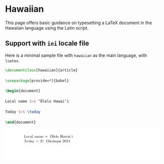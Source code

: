 # Hawaiian

This page offers basic guidance on typesetting a LaTeX document in the
Hawaiian language using the Latin script.

## Support with `ini` locale file

Here is a minimal sample file with `hawaiian` as the main language, with `luatex`.

```tex
\documentclass[hawaiian]{article}

\usepackage[provide=*]{babel}

\begin{document}

Local name $=$ ʻŌlelo Hawaiʻi

Today $=$ \today

\end{document}
```

![](../media/locale-hawaiian.png)